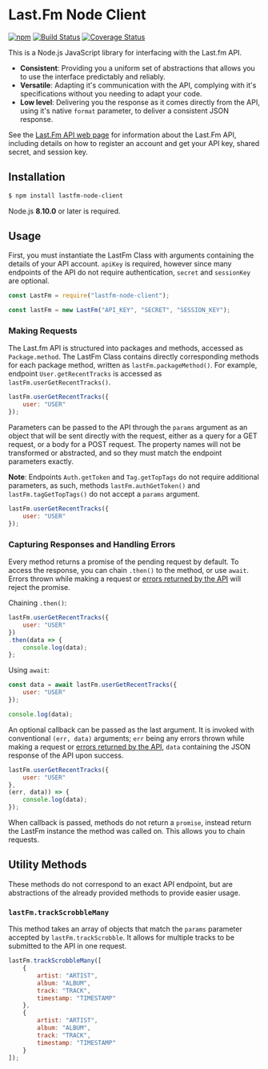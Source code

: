 # Last.Fm Node Client

[![npm](https://img.shields.io/npm/v/lastfm-node-client.svg)](https://www.npmjs.com/package/lastfm-node-client)
[![Build Status](https://travis-ci.org/rattletone/lastfm-node-client.svg?branch=master)](https://travis-ci.org/rattletone/lastfm-node-client)
[![Coverage Status](https://coveralls.io/repos/github/rattletone/lastfm-node-client/badge.svg?branch=master)](https://coveralls.io/github/rattletone/lastfm-node-client?branch=master)

This is a Node.js JavaScript library for interfacing with the Last.fm API.

* **Consistent**: Providing you a uniform set of abstractions that allows you to use the interface predictably and reliably.
* **Versatile**: Adapting it's communication with the API, complying with it's specifications without you needing to adapt your code.
* **Low level**: Delivering you the response as it comes directly from the API, using it's native `format` parameter, to deliver a consistent JSON response.

See the [Last.Fm API web page](https://www.last.fm/api) for information about the Last.Fm API, including details on how to register an account and get your API key, shared secret, and session key. 

## Installation

```sh
$ npm install lastfm-node-client
```

Node.js **8.10.0** or later is required.

## Usage

First, you must instantiate the LastFm Class with arguments containing the details of your API account. `apiKey` is required, however since many endpoints of the API do not require authentication, `secret` and `sessionKey` are optional.

```js
const LastFm = require("lastfm-node-client");

const lastFm = new LastFm("API_KEY", "SECRET", "SESSION_KEY");
```

### Making Requests

The Last.fm API is structured into packages and methods, accessed as `Package.method`. The LastFm Class contains directly corresponding methods for each package method, written as `lastFm.packageMethod()`. For example, endpoint `User.getRecentTracks` is accessed as `lastFm.userGetRecentTracks()`.

```js
lastFm.userGetRecentTracks({
    user: "USER"
});
```

Parameters can be passed to the API through the `params` argument as an object that will be sent directly with the request, either as a query for a GET request, or a body for a POST request. The property names will not be transformed or abstracted, and so they must match the endpoint parameters exactly.

**Note**: Endpoints `Auth.getToken` and `Tag.getTopTags` do not require additional parameters, as such, methods `lastFm.authGetToken()` and `lastFm.tagGetTopTags()` do not accept a `params` argument.

```js
lastFm.userGetRecentTracks({
    user: "USER"
});
```

### Capturing Responses and Handling Errors

Every method returns a promise of the pending request by default. To access the response, you can chain `.then()` to the method, or use `await`. Errors thrown while making a request or [errors returned by the API](https://www.last.fm/api/errorcodes) will reject the promise.

Chaining `.then()`:

```js
lastFm.userGetRecentTracks({
    user: "USER"
})
.then(data => {
    console.log(data);
};
```

Using `await`:

```js
const data = await lastFm.userGetRecentTracks({
    user: "USER"
});

console.log(data);
```

An optional callback can be passed as the last argument. It is invoked with conventional `(err, data)` arguments; `err` being any errors thrown while making a request or [errors returned by the API](https://www.last.fm/api/errorcodes), `data` containing the JSON response of the API upon success.

```js
lastFm.userGetRecentTracks({
    user: "USER"
},
(err, data)) => {
    console.log(data);
});
```

When callback is passed, methods do not return a `promise`, instead return the LastFm instance the method was called on. This allows you to chain requests.

## Utility Methods

These methods do not correspond to an exact API endpoint, but are abstractions of the already provided methods to provide easier usage.

### `lastFm.trackScrobbleMany`

This method takes an array of objects that match the `params` parameter accepted by `lastFm.trackScrobble`. It allows for multiple tracks to be submitted to the API in one request.

```js
lastFm.trackScrobbleMany([
    {
        artist: "ARTIST",
        album: "ALBUM",
        track: "TRACK",
        timestamp: "TIMESTAMP"
    },
    {
        artist: "ARTIST",
        album: "ALBUM",
        track: "TRACK",
        timestamp: "TIMESTAMP"
    }
]);
```
